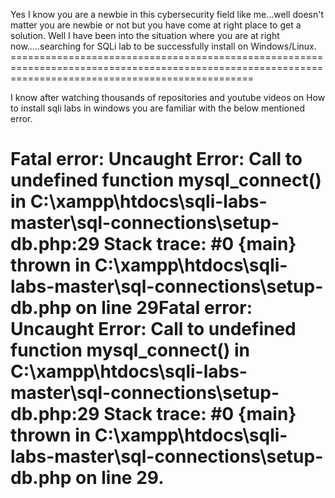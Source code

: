 Yes I know you are a newbie in this cybersecurity field like me...well doesn't matter you are newbie or not but you have come at right place to get a solution. Well I have been into the situation where you are at right now.....searching for SQLi lab to be successfully install on Windows/Linux. ======================================================================================================================================================

I know after watching thousands of repositories and youtube videos on How to install sqli labs in windows you are familiar with the below mentioned error.

Fatal error: Uncaught Error: Call to undefined function mysql_connect() in C:\xampp\htdocs\sqli-labs-master\sql-connections\setup-db.php:29 Stack trace: #0 {main} thrown in C:\xampp\htdocs\sqli-labs-master\sql-connections\setup-db.php on line 29Fatal error: Uncaught Error: Call to undefined function mysql_connect() in C:\xampp\htdocs\sqli-labs-master\sql-connections\setup-db.php:29 Stack trace: #0 {main} thrown in C:\xampp\htdocs\sqli-labs-master\sql-connections\setup-db.php on line 29.
======================================================================================================================================================
